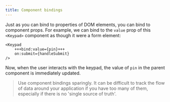 ```yaml
---
title: Component bindings
---
```


Just as you can bind to properties of DOM elements, you can bind to component props. For example, we can bind to the `value` prop of this `<Keypad>` component as though it were a form element:

```svelte
<Keypad
	+++bind:value={pin}+++
	on:submit={handleSubmit}
/>
```

Now, when the user interacts with the keypad, the value of `pin` in the parent component is immediately updated.

> Use component bindings sparingly. It can be difficult to track the flow of data around your application if you have too many of them, especially if there is no 'single source of truth'.

